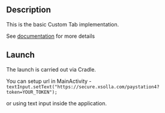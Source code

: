 ## Description
This is the basic Custom Tab implementation.

See [documentation](https://developer.chrome.com/docs/android/custom-tabs/guide-get-started) for more details

## Launch
The launch is carried out via Cradle.

You can setup url in MainActivity - `textInput.setText("https://secure.xsolla.com/paystation4?token=YOUR_TOKEN");`

or using text input inside the application.
